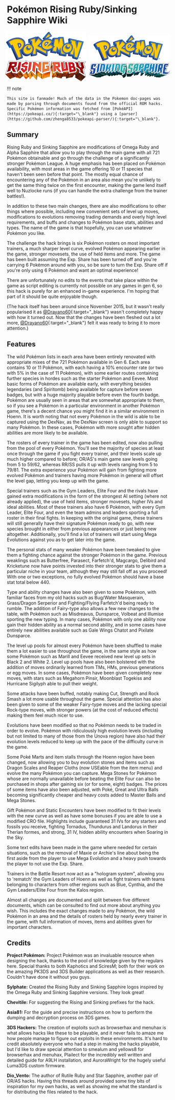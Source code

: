 # Pokémon Rising Ruby/Sinking Sapphire Wiki

<div style="display: flex; justify-content: center; align-items: center; gap: 10px;">
    <img src="assets/rising_ruby_logo.png" alt="Rising Ruby Logo" style="max-width: 50%; height: auto;">
    <img src="assets/sinking_sapphire_logo.png" alt="Sinking Sapphire Logo" style="max-width: 50%; height: auto;">
</div>

!!! note

    This site is fanmade! Much of the data in the Pokemon doc-pages was made by parsing through documents found from the official ROM hacks. Specific Pokémon information was fetched from [PokéAPI](https://pokeapi.co/){:target="\_blank"} using a [parser](https://github.com/zhenga8533/pokeapi-parser/){:target="\_blank"}.

## Summary

Rising Ruby and Sinking Sapphire are modifications of Omega Ruby and Alpha Sapphire that allow you to play through the main game with all 721 Pokémon obtainable and go through the challenge of a significantly stronger Pokémon League. A huge emphasis has been placed on Pokémon availability, with most areas in the game offering 10 or 11 species that haven't been seen before that point. The mostly equal chance of encountering any of the Pokémon in an area also mean you're unlikely to get the same thing twice on the first encounter, making the game lend itself well to Nuzlocke runs (if you can handle the extra challenge from the trainer battles!).

In addition to these two main changes, there are also modifications to other things where possible, including new convenient sets of level up moves, modifications to evolutions removing trading demands and overly high level requirements, and buffs and changes to Pokémon base stats, abilities and types. The name of the game is that hopefully, you can use whatever Pokémon you like.

The challenge the hack brings is six Pokémon rosters on most important trainers, a much sharper level curve, evolved Pokémon appearing earlier in the game, stronger movesets, the use of held items and more. The game has been built assuming the Exp. Share has been turned off and you're carrying 6 Pokémon around with you, so be sure to turn the Exp. Share off if you're only using 6 Pokémon and want an optimal experience!

There are unfortunately no edits to the events that take place within the game as script editing is currently not possible on any games in gen 6, so this hack is purely for an enhanced in-game experience. I'm hoping that part of it should be quite enjoyable though.

(The hack itself has been around since November 2015, but it wasn't really popularised it as [@Drayano60](https://x.com/drayano60){:target="\_blank"} wasn't completely happy with how it turned out. Now that the changes have been fleshed out a lot more, [@Drayano60](https://x.com/drayano60){:target="\_blank"} felt it was ready to bring it to more attention.)

## Features

The wild Pokémon lists in each area have been entirely renovated with appropriate mixes of the 721 Pokémon available in Gen 6. Each area contains 10 or 11 Pokémon, with each having a 10% encounter rate (or two with 5% in the case of 11 Pokémon), with some earlier routes containing further species in hordes such as the starter Pokémon and Eevee. Most basic forms of Pokémon are available early, with everything besides legendaries (and Spiritomb) being available for capture before seven badges, but with a huge majority playable before even the fourth badge. Pokémon are usually seen in areas that are somewhat appropriate to them, so if you see a Pokémon in a particular environment in another Pokémon game, there's a decent chance you might find it in a similar environment in Hoenn. It is worth noting that not every Pokémon in the wild is able to be captured using the DexNav, as the DexNav screen is only able to support so many Pokémon. In these cases, Pokémon with more sought after hidden abilities are more likely to be available.

The rosters of every trainer in the game has been edited, now also pulling from the pool of every Pokémon. You'll see the majority of species at least once through the game if you fight every trainer, and their levels scale up much higher compared to before; OR/AS's main game saw levels going from 5 to 59/62, whereas RR/SS pulls it up with levels ranging from 5 to 79/81. The extra experience your Pokémon will gain from fighting more evolved Pokémon and trainers having more Pokémon in general will offset the level gap, letting you keep up with the game.

Special trainers such as the Gym Leaders, Elite Four and the rivals have gained extra modifications in the form of the strongest AI setting (where not already applied), the use of held items, stronger movesets, higher IVs and ideal abilities. Most of these trainers also have 6 Pokémon, with every Gym Leader, Elite Four, and even the team admins and leaders sporting a full roster in their final fights. In keeping with the original game, these trainers will still generally have their signature Pokémon ready to go, with new species brought in either from previous appearances or just being new altogether. Additionally, you'll find a lot of trainers will start using Mega Evolutions against you as to get later into the game.

The personal stats of many weaker Pokémon have been tweaked to give them a fighting chance against the stronger Pokémon in the game. Previous weaklings such as Butterfree, Parasect, Farfetch'd, Magcargo, Delibird and Kricketune now have points invested into their stronger stats to give them a particular niche in your team, although they may still fall off as you proceed! With one or two exceptions, no fully evolved Pokémon should have a base stat total below 440.

Type and ability changes have also been given to some Pokémon, with familiar faces from my old hacks such as Bug/Water Masquerain, Grass/Dragon Serperior and Fighting/Flying Farfetch'd being ready to rumble. The addition of Fairy-type also allows a few new changes to the table, with Pokémon such as Misdreavus, Dunsparce, Volbeat and Illumise sporting the new typing. In many cases, Pokémon with only one ability now gain their hidden ability as a normal second ability, and in some cases have entirely new abilities available such as Gale Wings Chatot and Pixilate Dunsparce.

The level up pools for almost every Pokémon have been shuffled to make them a lot easier to use throughout the game, in the same style as how some Pokémon such as Marill and Eevee received new level up sets in Black 2 and White 2. Level up pools have also been bolstered with the addition of moves ordinarily learned from TMs, HMs, previous generations or egg moves. In some cases, Pokémon have been given completely new moves, with stars such as Megahorn Pinsir, Moonblast Togekiss and Hurricane Sigilyph able to pull their weight.

Some attacks have been buffed, notably making Cut, Strength and Rock Smash a lot more usable throughout the game. Special attention has also been given to some of the weaker Fairy-type moves and the lacking special Rock-type moves, with stronger powers (at the cost of reduced effects) making them feel much nicer to use.

Evolutions have been modified so that no Pokémon needs to be traded in order to evolve. Pokémon with ridiculously high evolution levels (including but not limited to many of those from the Unova region) have also had their evolution levels reduced to keep up with the pace of the difficulty curve in the game.

Some Poké Marts and item stalls through the Hoenn region have been changed, now allowing you to buy evolution stones and items such as Dragon Scales and Reaper Cloths (now USEable from the item menu) and evolve the many Pokémon you can capture. Mega Stones for Pokémon whose are normally unavailable before beating the Elite Four can also be purchased in shops after gaining six (or for some, eight) badges. The prices of some items have also been adjusted, with Poké, Great and Ultra Balls becoming significantly cheaper and heavy costs added to Master Balls and Mega Stones.

Gift Pokémon and Static Encounters have been modified to fit their levels with the new curve as well as have some bonuses if you are able to use a modified CRO file. Highlights include guaranteed 31 IVs for any starters and fossils you receive, fighting Tornadus, Thundurus and Landorus in their Therian formes, and strong, 31 IV, hidden ability encounters when Soaring in the Sky.

Some text edits have been made in the game where needed for certain situations, such as the removal of Maxie or Archie's line about being the first aside from the player to use Mega Evolution and a heavy push towards the player to not use the Exp. Share.

Trainers in the Battle Resort now act as a "hologram system", allowing you to 'rematch' the Gym Leaders of Hoenn as well as fight trainers with teams belonging to characters from other regions such as Blue, Cynthia, and the Gym Leaders/Elite Four from the Kalos region.

Almost all changes are documented and split between five different documents, which can be consulted to find out more about anything you wish. This includes the exact changes made to any Pokémon, the wild Pokémon in an area and the details of rosters held by nearly every trainer in the game, with full information of moves, items and abilities given for important characters.

## Credits

**Project Pokémon:** Project Pokémon was an invaluable resource when designing the hack, thanks to the pool of knowledge given by the regulars here. Special thanks to both Kaphotics and SciresM; both for their work on the amazing PK3DS and 3DS Builder applications as well as their research. Couldn't have done it without you guys.

**Sylphate:** Created the Rising Ruby and Sinking Sapphire logos inspired by the Omega Ruby and Sinking Sapphire versions. They look great!

**Chevitile:** For suggesting the Rising and Sinking prefixes for the hack.

**Asia81:** For the guide and precise instructions on how to perform the dumping and decryption process on 3DS games.

**3DS Hackers:** The creation of exploits such as browserhax and menuhax is what allows hacks like these to be playable, and it never fails to amaze me how people manage to figure out exploits in these environments. It's hard to credit absolutely everyone who had a step in making the hacks playable, but I'd like to draw special attention to smealum and yellows8 for browserhax and menuhax, Plailect for the incredibly well written and detailed guide for A9LH installation, and AuroraWright for the hugely useful Luma3DS custom firmware.

**Dio_Vento:** The author of Rutile Ruby and Star Sapphire, another pair of OR/AS hacks. Having this threads around provided some tiny bits of inspiration for my own hacks, as well as showing me what the standard is for distributing the files related to the hack.
